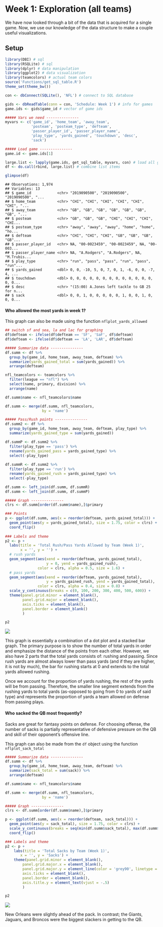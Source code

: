 Week 1: Exploration (all teams)
================

We have now looked through a bit of the data that is acquired for a
single game. Now, we use our knowledge of the data structure to make a
couple useful visualizations.

## Setup

``` r
library(DBI) # sql
library(RSQLite) # sql
library(dplyr) # data manipulation
library(ggplot2) # data visualization
library(teamcolors) # actual team colors
source('Functions/get_sql_table.R')
theme_set(theme_bw())

con <- dbConnect(SQLite(), 'NFL') # connect to SQL database

gids <- dbReadTable(conn = con, 'Schedule: Week 1') # info for games
game.ids <- gids$game_id # vector of game ids

##### Vars we need ---------------
myvars <- c('game_id', 'home_team', 'away_team',
            'posteam', 'posteam_type', 'defteam',
            'passer_player_id', 'passer_player_name',
            'play_type', 'yards_gained', 'touchdown', 'desc',
            'sack')

##### Load game ---------------
game.id <- game.ids[1]

large.list <- lapply(game.ids, get_sql_table, myvars, con) # load all games into a list 
df <- do.call(rbind, large.list) # combine list items

glimpse(df)
```

    ## Observations: 1,974
    ## Variables: 13
    ## $ game_id            <chr> "2019090500", "2019090500", "2019090500", "...
    ## $ home_team          <chr> "CHI", "CHI", "CHI", "CHI", "CHI", "CHI", "...
    ## $ away_team          <chr> "GB", "GB", "GB", "GB", "GB", "GB", "GB", "...
    ## $ posteam            <chr> "GB", "GB", "GB", "CHI", "CHI", "CHI", "CHI...
    ## $ posteam_type       <chr> "away", "away", "away", "home", "home", "ho...
    ## $ defteam            <chr> "CHI", "CHI", "CHI", "GB", "GB", "GB", "GB"...
    ## $ passer_player_id   <chr> NA, "00-0023459", "00-0023459", NA, "00-003...
    ## $ passer_player_name <chr> NA, "A.Rodgers", "A.Rodgers", NA, "M.Trubis...
    ## $ play_type          <chr> "run", "pass", "pass", "run", "pass", "run"...
    ## $ yards_gained       <dbl> 0, 0, -10, 5, 0, 7, 0, 1, -6, 0, 0, -7, 4, ...
    ## $ touchdown          <dbl> 0, 0, 0, 0, 0, 0, 0, 0, 0, 0, 0, 0, 0, 0, 0...
    ## $ desc               <chr> "(15:00) A.Jones left tackle to GB 25 for n...
    ## $ sack               <dbl> 0, 0, 1, 0, 0, 0, 0, 0, 1, 0, 0, 1, 0, 0, 0...

#### Who allowed the most yards in week 1?

This graph can also be made using the function `nflplot_yards_allowed`

``` r
## switch sf and sea, la and lac for graphing
df$defteam <- ifelse(df$defteam == 'SF', 'SaF', df$defteam)
df$defteam <- ifelse(df$defteam == 'LA', 'LAR', df$defteam)

##### Summarize data ---------------
df.summ <- df %>%
  group_by(game_id, home_team, away_team, defteam) %>%
  summarize(yards_gained_total = sum(yards_gained)) %>%
  arrange(defteam)

nfl_teamcolors <- teamcolors %>% 
  filter(league == "nfl") %>%
  select(name, primary, division) %>%
  arrange(name)

df.summ$name <- nfl_teamcolors$name

df.summ <- merge(df.summ, nfl_teamcolors, 
                 by = 'name')

##### Pass/Rush points ---------------
df.summ2 <- df %>%
  group_by(game_id, home_team, away_team, defteam, play_type) %>%
  summarize(yards_gained_type = sum(yards_gained))

df.summP <- df.summ2 %>%
  filter(play_type == 'pass') %>%
  rename(yards_gained_pass = yards_gained_type) %>%
  select(-play_type)
  
df.summR <- df.summ2 %>%
  filter(play_type == 'run') %>%
  rename(yards_gained_rush = yards_gained_type) %>%
  select(-play_type)

df.summ <- left_join(df.summ, df.summR)
df.summ <- left_join(df.summ, df.summP)

##### Graph ---------------
clrs <- df.summ[order(df.summ$name),]$primary

### Points 
p <- ggplot(df.summ, aes(x = reorder(defteam, yards_gained_total))) +
  geom_point(aes(y = yards_gained_total), size = 1.75, color = clrs) +
  coord_flip()
  
### Labels and theme
p2 <- p + 
  labs(title = 'Total Rush/Pass Yards Allowed by Team (Week 1)',
       x = '', y = '') +
  # rush yards
  geom_segment(aes(xend = reorder(defteam, yards_gained_total), 
                   y = 0, yend = yards_gained_rush), 
               color = clrs, alpha = 0.5, size = 1.6) +
  # pass yards
  geom_segment(aes(xend = reorder(defteam, yards_gained_total), 
                   y = yards_gained_rush, yend = yards_gained_total), 
               color = clrs, alpha = 0.4, size = 0.8) +
  scale_y_continuous(breaks = c(0, 100, 200, 300, 400, 500, 600)) +
  theme(panel.grid.minor = element_blank(),
        panel.grid.major = element_blank(),
        axis.ticks = element_blank(),
        panel.border = element_blank()
        )

p2
```

![](Week_1_Exploration_All_files/figure-gfm/unnamed-chunk-2-1.png)<!-- -->

This graph is essentially a combination of a dot plot and a stacked bar
graph. The primary purpose is to show the number of total yards in order
and emphasize the distance of the points from each other. However, we
also have 2 parts that the total yards consists of: rushing and passing.
Since rush yards are almost always lower than pass yards (and if they
are higher, it is not by much), the bar for rushing starts at 0 and
extends to the total yards allowed rushing.

Once we account for the proportion of yards rushing, the rest of the
yards will be from passing. Therefore, the smaller line segment extends
from the rushing yards to total yards (as-opposed to going from 0 to
yards of said type) and represents the proportion of yards a team
allowed on defense from passing plays.

#### Who sacked the QB most frequently?

Sacks are great for fantasy points on defense. For choosing offense, the
number of sacks is partially representative of defensive pressure on the
QB and skill of their opponent’s offensive line.

This graph can also be made from the `df` object using the function
`nflplot_sack_total`

``` r
##### Summarize data ---------------
df.summ <- df %>%
  group_by(game_id, home_team, away_team, defteam) %>%
  summarize(sack_total = sum(sack)) %>%
  arrange(defteam)

df.summ$name <- nfl_teamcolors$name

df.summ <- merge(df.summ, nfl_teamcolors, 
                 by = 'name')

##### Graph ---------------
clrs <- df.summ[order(df.summ$name),]$primary

p <- ggplot(df.summ, aes(x = reorder(defteam, sack_total))) +
  geom_point(aes(y = sack_total), size = 1.75, color = clrs) +
  scale_y_continuous(breaks = seq(min(df.summ$sack_total), max(df.summ$sack_total), 1)) +
  coord_flip()

### Labels and theme
p2 <- p +
    labs(title = 'Total Sacks by Team (Week 1)',
       x = '', y = 'Sacks') +
    theme(panel.grid.minor = element_blank(),
        panel.grid.major.x = element_blank(),
        panel.grid.major.y = element_line(color = 'grey90', linetype = 'dashed'),
        axis.ticks = element_blank(),
        panel.border = element_blank(),
        axis.title.y = element_text(vjust = -.5)
        )

p2
```

![](Week_1_Exploration_All_files/figure-gfm/unnamed-chunk-3-1.png)<!-- -->

New Orleans were slightly ahead of the pack. In contrast; the Giants,
Jaguars, and Broncos were the biggest slackers in getting to the QB.
